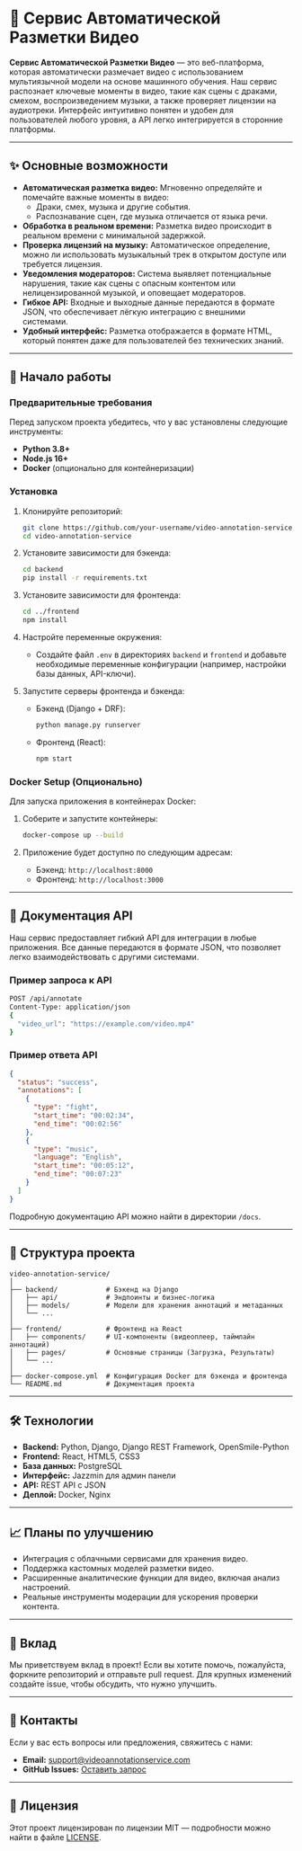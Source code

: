 # 🎥 Сервис Автоматической Разметки Видео

**Сервис Автоматической Разметки Видео** — это веб-платформа, которая автоматически размечает видео с использованием мультиязычной модели на основе машинного обучения. Наш сервис распознает ключевые моменты в видео, такие как сцены с драками, смехом, воспроизведением музыки, а также проверяет лицензии на аудиотреки. Интерфейс интуитивно понятен и удобен для пользователей любого уровня, а API легко интегрируется в сторонние платформы.

---

## ✨ Основные возможности

- **Автоматическая разметка видео:** Мгновенно определяйте и помечайте важные моменты в видео:
  - Драки, смех, музыка и другие события.
  - Распознавание сцен, где музыка отличается от языка речи.
- **Обработка в реальном времени:** Разметка видео происходит в реальном времени с минимальной задержкой.
- **Проверка лицензий на музыку:** Автоматическое определение, можно ли использовать музыкальный трек в открытом доступе или требуется лицензия.
- **Уведомления модераторов:** Система выявляет потенциальные нарушения, такие как сцены с опасным контентом или нелицензированной музыкой, и оповещает модераторов.
- **Гибкое API:** Входные и выходные данные передаются в формате JSON, что обеспечивает лёгкую интеграцию с внешними системами.
- **Удобный интерфейс:** Разметка отображается в формате HTML, который понятен даже для пользователей без технических знаний.

---

## 🚀 Начало работы

### Предварительные требования

Перед запуском проекта убедитесь, что у вас установлены следующие инструменты:

- **Python 3.8+**
- **Node.js 16+**
- **Docker** (опционально для контейнеризации)

### Установка

1. Клонируйте репозиторий:
   ```bash
   git clone https://github.com/your-username/video-annotation-service.git
   cd video-annotation-service
   ```

2. Установите зависимости для бэкенда:
   ```bash
   cd backend
   pip install -r requirements.txt
   ```

3. Установите зависимости для фронтенда:
   ```bash
   cd ../frontend
   npm install
   ```

4. Настройте переменные окружения:
   - Создайте файл `.env` в директориях `backend` и `frontend` и добавьте необходимые переменные конфигурации (например, настройки базы данных, API-ключи).

5. Запустите серверы фронтенда и бэкенда:
   - Бэкенд (Django + DRF):
     ```bash
     python manage.py runserver
     ```
   - Фронтенд (React):
     ```bash
     npm start
     ```

### Docker Setup (Опционально)

Для запуска приложения в контейнерах Docker:

1. Соберите и запустите контейнеры:
   ```bash
   docker-compose up --build
   ```

2. Приложение будет доступно по следующим адресам:
   - Бэкенд: `http://localhost:8000`
   - Фронтенд: `http://localhost:3000`

---

## 📄 Документация API

Наш сервис предоставляет гибкий API для интеграции в любые приложения. Все данные передаются в формате JSON, что позволяет легко взаимодействовать с другими системами.

### Пример запроса к API

```bash
POST /api/annotate
Content-Type: application/json
{
  "video_url": "https://example.com/video.mp4"
}
```

### Пример ответа API

```json
{
  "status": "success",
  "annotations": [
    {
      "type": "fight",
      "start_time": "00:02:34",
      "end_time": "00:02:56"
    },
    {
      "type": "music",
      "language": "English",
      "start_time": "00:05:12",
      "end_time": "00:07:23"
    }
  ]
}
```

Подробную документацию API можно найти в директории `/docs`.

---

## 📂 Структура проекта

```
video-annotation-service/
│
├── backend/            # Бэкенд на Django
│   ├── api/            # Эндпоинты и бизнес-логика
│   ├── models/         # Модели для хранения аннотаций и метаданных
│   └── ...
│
├── frontend/           # Фронтенд на React
│   ├── components/     # UI-компоненты (видеоплеер, таймлайн аннотаций)
│   ├── pages/          # Основные страницы (Загрузка, Результаты)
│   └── ...
│
├── docker-compose.yml  # Конфигурация Docker для бэкенда и фронтенда
└── README.md           # Документация проекта
```

---

## 🛠️ Технологии

- **Backend:** Python, Django, Django REST Framework, OpenSmile-Python
- **Frontend:** React, HTML5, CSS3
- **База данных:** PostgreSQL
- **Интерфейс:** Jazzmin для админ панели
- **API:** REST API с JSON
- **Деплой:** Docker, Nginx

---

## 📈 Планы по улучшению

- Интеграция с облачными сервисами для хранения видео.
- Поддержка кастомных моделей разметки видео.
- Расширенные аналитические функции для видео, включая анализ настроений.
- Реальные инструменты модерации для ускорения проверки контента.

---

## 🤝 Вклад

Мы приветствуем вклад в проект! Если вы хотите помочь, пожалуйста, форкните репозиторий и отправьте pull request. Для крупных изменений создайте issue, чтобы обсудить, что нужно улучшить.

---

## 📧 Контакты

Если у вас есть вопросы или предложения, свяжитесь с нами:

- **Email:** support@videoannotationservice.com
- **GitHub Issues:** [Оставить запрос](https://github.com/Xamerzaev/video-annotation-service/issues)

---

## 📝 Лицензия

Этот проект лицензирован по лицензии MIT — подробности можно найти в файле [LICENSE](LICENSE).